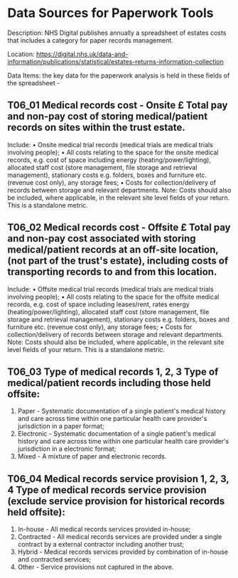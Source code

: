 # Data Sources for Paperwork Tools

Description: NHS Digital publishes annually a spreadsheet of estates costs that includes a category for paper records management.

Location: https://digital.nhs.uk/data-and-information/publications/statistical/estates-returns-information-collection 

Data Items:  the key data for the paperwork analysis is held in these fields of the spreadsheet -

## T06_01	Medical records cost - Onsite	£	Total pay and non-pay cost of storing medical/patient records on sites within the trust estate.
Include:
• Onsite medical trial records (medical trials are medical trials involving people);
• All costs relating to the space for the onsite medical records, e.g. cost of space including energy (heating/power/lighting), allocated staff cost (store management, file storage and retrieval management), stationary costs e.g. folders, boxes and furniture etc. (revenue cost only), any storage fees;
• Costs for collection/delivery of records between storage and relevant departments.
Note:
Costs should also be included, where applicable, in the relevant site level fields of your return. This is a standalone metric.

## T06_02	Medical records cost - Offsite	£	Total pay and non-pay cost associated with storing medical/patient records at an off-site location, (not part of the trust's estate), including costs of transporting records to and from this location. 
Include:
• Offsite medical trial records (medical trials are medical trials involving people);
• All costs relating to the space for the offsite medical records, e.g. cost of space including leases/rent, rates energy (heating/power/lighting), allocated staff cost (store management, file storage and retrieval management), stationary costs e.g. folders, boxes and furniture etc. (revenue cost only), any storage fees;
• Costs for collection/delivery of records between storage and relevant departments.
Note:
Costs should also be included, where applicable, in the relevant site level fields of your return. This is a standalone metric.

## T06_03	Type of medical records	1, 2, 3	Type of medical/patient records including those held offsite: 
1. Paper - Systematic documentation of a single patient's medical history and care across time within one particular health care provider's jurisdiction in a paper format;
2. Electronic - Systematic documentation of a single patient's medical history and care across time within one particular health care provider's jurisdiction in a electronic format;
3. Mixed - A mixture of paper and electronic records.

## T06_04	Medical records service provision	1, 2, 3, 4	Type of medical records service provision (exclude service provision for historical records held offsite):
1. In-house - All medical records services provided in-house;
2. Contracted - All medical records services are provided under a single contract by a external contractor including another trust;
3. Hybrid - Medical records services provided by combination of in-house and contracted services;
4. Other - Service provisions not captured in the above.

